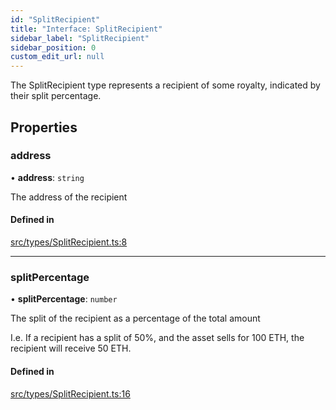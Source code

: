 ```yaml
---
id: "SplitRecipient"
title: "Interface: SplitRecipient"
sidebar_label: "SplitRecipient"
sidebar_position: 0
custom_edit_url: null
---
```


The SplitRecipient type represents a recipient of some royalty, indicated by their split percentage.

## Properties

### address

• **address**: `string`

The address of the recipient

#### Defined in

[src/types/SplitRecipient.ts:8](https://github.com/PrasoonPratham/nftlabs-sdk-ts/blob/e7d1d7f/src/types/SplitRecipient.ts#L8)

___

### splitPercentage

• **splitPercentage**: `number`

The split of the recipient as a percentage of the total amount

I.e. If a recipient has a split of 50%, and the asset sells for 100 ETH,
the recipient will receive 50 ETH.

#### Defined in

[src/types/SplitRecipient.ts:16](https://github.com/PrasoonPratham/nftlabs-sdk-ts/blob/e7d1d7f/src/types/SplitRecipient.ts#L16)

